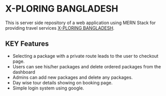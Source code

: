 # X-PLORING BANGLADESH


This is server side repository of a web application using MERN Stack for providing travel services [X-PLORING BANGLADESH](https://tourism-website-b846d.web.app/).


## KEY Features

* Selecting a package with a private route leads to the user to checkout page.
* Users can see his/her packages and delete ordered packages from the dashboard
* Admins can add new packages and delete any packages.
* Day wise tour details showing on booking page.
* Simple login system using google.